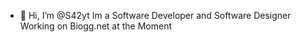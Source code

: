 - 👋 Hi, I’m @S42yt
Im a Software Developer and Software Designer
Working on Biogg.net at the Moment
<!---
S42yt/S42yt is a ✨ special ✨ repository because its `README.md` (this file) appears on your GitHub profile.
You can click the Preview link to take a look at your changes.
--->
